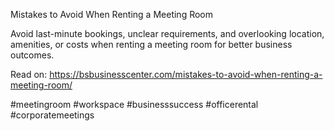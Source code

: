 Mistakes to Avoid When Renting a Meeting Room

Avoid last-minute bookings, unclear requirements, and overlooking location, amenities, or costs when renting a meeting room for better business outcomes.

Read on: https://bsbusinesscenter.com/mistakes-to-avoid-when-renting-a-meeting-room/

#meetingroom #workspace #businesssuccess #officerental #corporatemeetings

